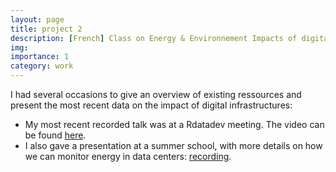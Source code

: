 ```yaml
---
layout: page
title: project 2
description: [French] Class on Energy & Environnement Impacts of digital infrastructures
img: 
importance: 1
category: work
---
```


I had several occasions to give an overview of existing ressources and present the most recent data on the impact of digital infrastructures:
- My most recent recorded talk was at a Rdatadev meeting. The video can be found <a href="https://scalelite.univ-grenoble-alpes.fr/playback/presentation/2.3/23542abd89d4c2d616564be9dfb95099c0ca0f9a-1697528367331">here</a>.
- I also gave a presentation at a summer school, with more details on how we can monitor energy in data centers: <a href="https://www.canal-u.tv/chaines/groupecalcul/anf-ust4hpc2023/monitoring-de-la-consommation-energetique-par-mathilde-jay">recording</a>.